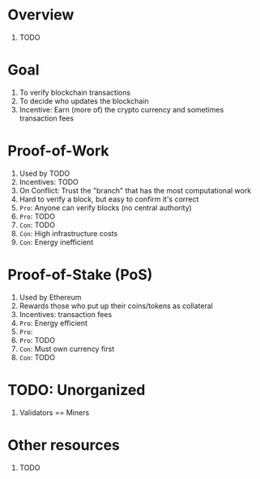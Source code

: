 # Overview
1. TODO


# Goal
1. To verify blockchain transactions
1. To decide who updates the blockchain
1. Incentive: Earn (more of) the crypto currency and sometimes transaction fees


# Proof-of-Work
1. Used by TODO
1. Incentives: TODO
1. On Conflict: Trust the "branch" that has the most computational work
1. Hard to verify a block, but easy to confirm it's correct
1. `Pro`: Anyone can verify blocks (no central authority)
1. `Pro`: TODO
1. `Con`: TODO
1. `Con`: High infrastructure costs
1. `Con`: Energy inefficient


# Proof-of-Stake (PoS)
1. Used by Ethereum
1. Rewards those who put up their coins/tokens as collateral
1. Incentives: transaction fees
1. `Pro`: Energy efficient
1. `Pro`:
1. `Pro`: TODO
1. `Con`: Must own currency first
1. `Con`: TODO


# TODO: Unorganized
1. Validators == Miners


# Other resources
1. TODO
